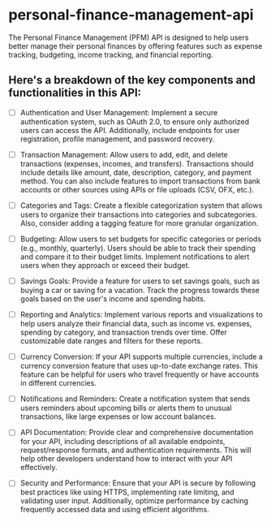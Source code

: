 # personal-finance-management-api
The Personal Finance Management (PFM) API is designed to help users better manage their personal finances by offering features such as expense tracking, budgeting, income tracking, and financial reporting.

## Here's a breakdown of the key components and functionalities in this API:

- [ ] Authentication and User Management: Implement a secure authentication system, such as OAuth 2.0, to ensure only authorized users can access the API. Additionally, include endpoints for user registration, profile management, and password recovery.

- [ ] Transaction Management: Allow users to add, edit, and delete transactions (expenses, incomes, and transfers). Transactions should include details like amount, date, description, category, and payment method. You can also include features to import transactions from bank accounts or other sources using APIs or file uploads (CSV, OFX, etc.).

- [ ] Categories and Tags: Create a flexible categorization system that allows users to organize their transactions into categories and subcategories. Also, consider adding a tagging feature for more granular organization.

- [ ] Budgeting: Allow users to set budgets for specific categories or periods (e.g., monthly, quarterly). Users should be able to track their spending and compare it to their budget limits. Implement notifications to alert users when they approach or exceed their budget.

- [ ] Savings Goals: Provide a feature for users to set savings goals, such as buying a car or saving for a vacation. Track the progress towards these goals based on the user's income and spending habits.

- [ ] Reporting and Analytics: Implement various reports and visualizations to help users analyze their financial data, such as income vs. expenses, spending by category, and transaction trends over time. Offer customizable date ranges and filters for these reports.

- [ ] Currency Conversion: If your API supports multiple currencies, include a currency conversion feature that uses up-to-date exchange rates. This feature can be helpful for users who travel frequently or have accounts in different currencies.

- [ ] Notifications and Reminders: Create a notification system that sends users reminders about upcoming bills or alerts them to unusual transactions, like large expenses or low account balances.

- [ ] API Documentation: Provide clear and comprehensive documentation for your API, including descriptions of all available endpoints, request/response formats, and authentication requirements. This will help other developers understand how to interact with your API effectively.

- [ ] Security and Performance: Ensure that your API is secure by following best practices like using HTTPS, implementing rate limiting, and validating user input. Additionally, optimize performance by caching frequently accessed data and using efficient algorithms.
